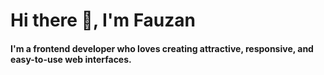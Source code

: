 # Hi there 👋, I'm Fauzan

#### I'm a frontend developer who loves creating attractive, responsive, and easy-to-use web interfaces.

<!--
**Asrori87/Asrori87** is a ✨ _special_ ✨ repository because its `README.md` (this file) appears on your GitHub profile.
-->
